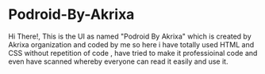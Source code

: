 # Podroid-By-Akrixa
Hi There!, This is the UI as named "Podroid By Akrixa" which is created by Akrixa organization and coded by me so here i have totally used HTML and CSS without repetition of code , have tried to make it professioinal code and even have scanned whereby everyone can read it easily and use it.
